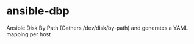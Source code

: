 # ansible-dbp
Ansible Disk By Path (Gathers /dev/disk/by-path) and generates a YAML mapping per host
